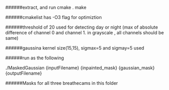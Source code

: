 ######extract, and run
cmake .
make

######cmakelist has -O3 flag for optimiztion

######threshold of 20 used for detecting day or night (max of absolute difference of channel 0 and channel 1. in grayscale , all channels should be same)

######gaussina kernel size(15,15), sigmax=5 and sigmay=5 used

######run as the following

./MaskedGaussian {inputFilename} {inpainted_mask} {gaussian_mask} {outputFilename}

######Masks for all three breathecams in this folder
